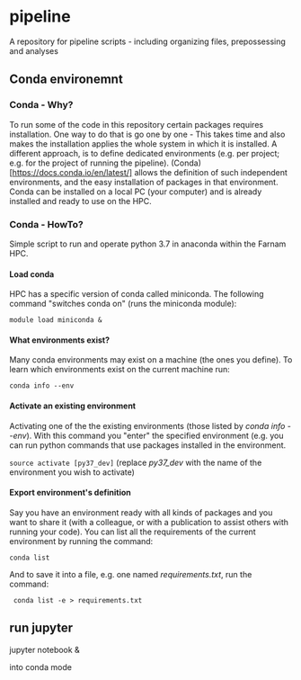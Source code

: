 
# pipeline
A repository for pipeline scripts - including organizing files, prepossessing and analyses

## Conda environemnt
### Conda - Why?
To run some of the code in this repository certain packages requires installation. 
One way to do that is go one by one - This takes time and also makes the installation applies the whole system in which it is installed. 
A different approach, is to define dedicated environments (e.g. per project; e.g. for the project of running the pipeline). (Conda) [https://docs.conda.io/en/latest/] allows the definition of such independent environments, and the easy installation of packages in that environment. Conda can be installed on a local PC (your computer) and is already installed and ready to use on the HPC.

### Conda - HowTo?
 Simple script to run and operate python 3.7 in anaconda within the Farnam HPC.
#### Load conda 
HPC has a specific version of conda called miniconda. The following command "switches conda on"  (runs the miniconda module):

`module load miniconda &`

#### What environments exist?
Many conda environments may exist on a machine (the ones you define). To learn which environments exist on the current machine run:

`conda info --env`


#### Activate an existing environment
Activating one of the the existing  environments (those listed by _conda info --env_). With this command you "enter" the specified environment (e.g. you can run python commands that use packages installed in the environment.

`source activate [py37_dev]` (replace _py37_dev_ with the name of the environment you wish to activate)

#### Export environment's definition
Say you have an environment ready with all kinds of packages and you want to share it (with a colleague, or with a publication to assist others with running your code). You can list all the requirements of the current environment by running the command:

`conda list`

 And to save it into a file, e.g. one named _requirements.txt_, run the command:

` conda list -e > requirements.txt`


## run jupyter
jupyter notebook &


into conda mode
